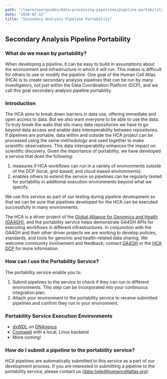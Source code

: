 ```yaml
---
path: "/learn/userguides/data-processing-pipelines/pipeline-portability"
date: "2018-07-12"
title: "Secondary Analysis Pipeline Portability"
---
```


## Secondary Analysis Pipeline Portability

### What do we mean by portability?

When developing a pipeline, it can be easy to build in assumptions about the environment and infrastructure in which it will run. This makes is difficult for others to use or modify the pipeline. One goal of the Human Cell Atlas (HCA) is to create secondary analysis pipelines that can be run by many investigators, not just within the Data Coordination Platform (DCP), and we call this goal secondary analysis pipeline portability.

### Introduction

The HCA aims to break down barriers in data use, offering immediate and open access to data. But we also want everyone to be able to use the data. To truly break the walls that silo many data repositories we have to go beyond data access and enable data interoperability between repositories. If pipelines are portable, data within and outside the HCA project can be processed using the same methodology and used together to make scientific observations. This data interoperability enhances the impact on scientific discovery.  Given the importance of portability, we have developed a service that does the following:

1. measures if HCA workflows can run in a variety of environments outside of the DCP (local, grid-based, and cloud-based environments). 
2. enables others to extend the service so pipelines can be regularly tested for portability in additional execution environments beyond what we specify. 

We use this service as part of our testing during pipeline development so that we can be sure that pipelines developed for the HCA can be executed successfully in many environments.

The HCA is a driver project of the [Global Alliance for Genomics and Health (GA4GH)](https://www.ga4gh.org/), and the portability service helps demonstrate GA4GH APIs for executing workflows in different infrastructures. In conjunction with the GA4GH and their other driver projects we are working to develop policies, standards, and tools for genomic and health-related data sharing. We welcome community involvement and feedback; contact [GA4GH](https://www.ga4gh.org/) or the [HCA DCP](mailto:data-help@humancellatlas.org) for more information.

### How can I use the Portability Service?

The portability service enable you to:
1. Submit pipelines to the service to check if they can run in different environments. This step can be incorporated into your continuous integration plan.
2. Attach your environment to the portability service to receive submitted pipelines and confirm they run in your environment.

### Portability Service Execution Environments
* [dxWDL](https://github.com/dnanexus/dxWDL) on [DNAnexus](https://www.dnanexus.com/)
* [Cromwell](https://github.com/broadinstitute/cromwell) with a local, Linux backend
* More coming!

### How do I submit a pipeline to the portability service?

HCA pipelines are automatically submitted to this service as a part of our development process. If you are interested in submitting a pipeline to the portability service, please contact us (data-help@humancellatlas.org).
